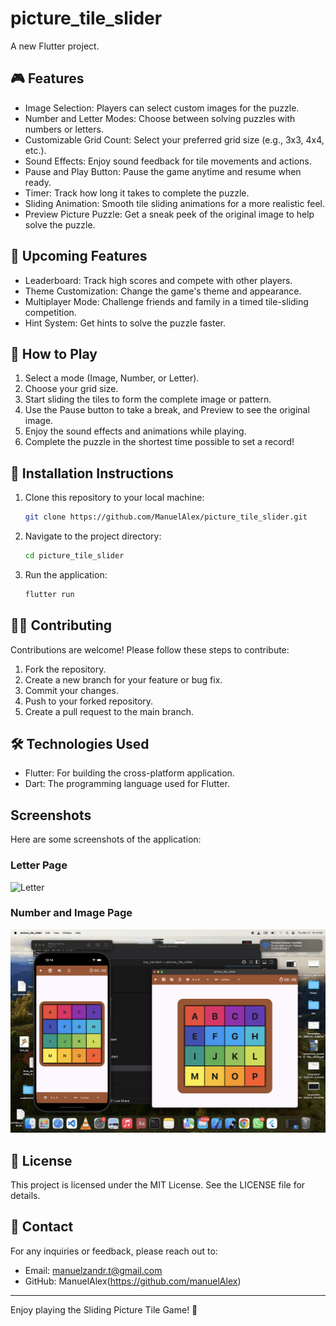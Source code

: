 # picture_tile_slider

A new Flutter project.

## 🎮 Features

- Image Selection: Players can select custom images for the puzzle.
- Number and Letter Modes: Choose between solving puzzles with numbers or letters.
- Customizable Grid Count: Select your preferred grid size (e.g., 3x3, 4x4, etc.).
- Sound Effects: Enjoy sound feedback for tile movements and actions.
- Pause and Play Button: Pause the game anytime and resume when ready.
- Timer: Track how long it takes to complete the puzzle.
- Sliding Animation: Smooth tile sliding animations for a more realistic feel.
- Preview Picture Puzzle: Get a sneak peek of the original image to help solve the puzzle.

## 🚀 Upcoming Features

- Leaderboard: Track high scores and compete with other players.
- Theme Customization: Change the game's theme and appearance.
- Multiplayer Mode: Challenge friends and family in a timed tile-sliding competition.
- Hint System: Get hints to solve the puzzle faster.

## 📱 How to Play

1. Select a mode (Image, Number, or Letter).
2. Choose your grid size.
3. Start sliding the tiles to form the complete image or pattern.
4. Use the Pause button to take a break, and Preview to see the original image.
5. Enjoy the sound effects and animations while playing.
6. Complete the puzzle in the shortest time possible to set a record!

## 🔧 Installation Instructions

1. Clone this repository to your local machine:
   ```bash
   git clone https://github.com/ManuelAlex/picture_tile_slider.git
   ```
2. Navigate to the project directory:
   ```bash
   cd picture_tile_slider
   ```
3. Run the application:
   ```bash
   flutter run
   ```


## 🧑‍💻 Contributing

Contributions are welcome! Please follow these steps to contribute:

1. Fork the repository.
2. Create a new branch for your feature or bug fix.
3. Commit your changes.
4. Push to your forked repository.
5. Create a pull request to the main branch.

## 🛠 Technologies Used

- Flutter: For building the cross-platform application.
- Dart: The programming language used for Flutter.

## Screenshots

Here are some screenshots of the application:

### Letter Page
![Letter](assets/images/slider_letter.png)

### Number and Image Page
![ Number and Image ](assets/images/slider_num.png)

## 📜 License

This project is licensed under the MIT License. See the LICENSE file for details.

## 📧 Contact

For any inquiries or feedback, please reach out to:

- Email: manuelzandr.t@gmail.com
- GitHub: ManuelAlex(https://github.com/manuelAlex)

---

Enjoy playing the Sliding Picture Tile Game! 🎉


